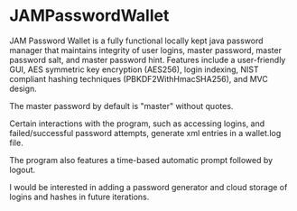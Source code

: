 # JAMPasswordWallet

JAM Password Wallet is a fully functional locally kept java password manager that maintains integrity of user logins, master password, master password salt, and master password hint. Features include a user-friendly GUI, AES symmetric key encryption (AES256), login indexing, NIST compliant hashing techniques (PBKDF2WithHmacSHA256), and MVC design. 

The master password by default is "master" without quotes.

Certain interactions with the program, such as accessing logins, and failed/successful password attempts, generate xml entries in a wallet.log file. 

The program also features a time-based automatic prompt followed by logout.

I would be interested in adding a password generator and cloud storage of logins and hashes in future iterations.

